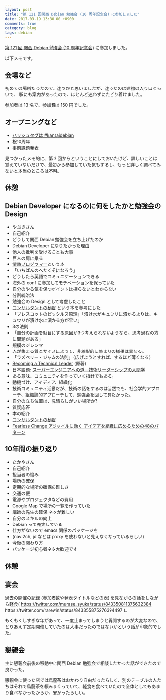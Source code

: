 ```yaml
---
layout: post
title: "第 121 回関西 Debian 勉強会 (10 周年記念会) に参加しました"
date: 2017-03-19 13:30:00 +0900
comments: true
category: blog
tags: debian
---
```

[第 121 回 関西 Debian 勉強会 (10 周年記念会)](https://wiki.debian.org/KansaiDebianMeeting/20170319 "第 121 回 関西 Debian 勉強会 (10 周年記念会)")
に参加しました。

<!--more-->

以下メモです。

## 会場など

初めての場所だったので、迷うかと思いましたが、迷ったのは建物の入り口ぐらいで、
駅にも案内があったので、ほとんど迷わずにたどり着けました。

参加者は 13 名で、参加費は 150 円でした。

## オープニングなど

- [ハッシュタグは #kansaidebian](https://twitter.com/search?q=%23kansaidebian&src=typd)
- 祝10周年
- 事前課題発表

見つかったメモ的に、第 2 回からということにしておいたけど、詳しいことは覚えていないだけで、最初から参加していた気もするし、もっと詳しく調べてみないと本当のところは不明。

## 休憩

## Debian Developer になるのに何をしたかと勉強会の Design

- やぶきさん
- 自己紹介
- どうして関西 Debian 勉強会を立ち上げたのか
- Debian Developer になりたかった理由
- 他人の批判を受けることも大事
- 巨人の肩に乗る
- [情熱プログラマー](http://amzn.to/2n9ZMtB)という本
- 「いちばんのへたくそになろう」
- どうしたら英語でコミュニケーションできる
- 海外の conf に参加してモチベーションを保っていた
- 自分のやる気を保つポイントは探らないとわからない
- 分割統治法
- 勉強会の Design として考慮したこと
- [コンサルタントの秘密](http://amzn.to/2mInFoM) という本を参考にした
- 「プレスコットのピックルス原理」「漬け水がキュウリに漬かるよりは、キュウリが漬け水に漬かる方が早い」
- 3の法則
- 「自分の計画を駄目にする原因が3つ考えられないようなら、思考過程の方に問題がある」
- 規模のジレンマ
- 人が集まる質とサイズによって、非線形的に集まりの様相は異なる。
- 「ラズベリー・ジャムの法則」（広げようとすれば、するほど薄くなる）
- [Becoming a Technical Leader](http://amzn.to/2mIf1qo) (原著)
- 日本語題: [スーパーエンジニアへの道―技術リーダーシップの人間学](http://amzn.to/2n9TLNn)
- ある意味、コミュニティを作っていく指針でもある。
- 動機づけ、アイディア、組織化
- 技術コミュニティ活動だが、技術の話をするのは当然でも、社会学的アプローチ、組織論的アプローチして、勉強会を回して見たかった。
- 自分の立ち位置は、見晴らしがいい場所か?
- 質疑応答
- 本の紹介
- [コンサルタントの秘密](http://amzn.to/2mInFoM)
- [Fearless Change アジャイルに効く アイデアを組織に広めるための48のパターン](http://amzn.to/2mWH32j)

## 10年間の振り返り

- たかやさん
- 自己紹介
- 担当者の悩み
- 場所の確保
- 定期的な場所の確保の難しさ
- 交通の便
- 電源やプロジェクタなどの費用
- Google Map で場所の一覧を作っていた
- 講師の先生の確保 ネタが難しい
- 自分のスキルの向上
- Debian って充実している
- 仕方がないので emacs 関係のパッケージを
- (navi2ch, jd などは proxy を使わないと見えなくなっているらしい)
- 今後の関わり方
- パッケージ初心者ネタ大歓迎です

## 休憩

## 宴会

過去の開催の記録 (参加者数や発表タイトルなどの表) を見ながらの話をしながら軽食(
<https://twitter.com/murase_syuka/status/843350811375632384>
<https://twitter.com/rarewin/status/843355875276394497>
)。

もくもくしすぎな年があって、一度止まってしまうと再開するのが大変なので、とりあえず定期開催していたのは大事だったのではないかという話が印象的でした。

## 懇親会

主に懇親会前後の移動中に関西 Debian 勉強会で相談したかった話ができたので良かった。

懇親会に使った店では烏龍茶はおかわり自由だったらしく、別のテーブルの人たちはそれで烏龍茶を頼みまくっていて、軽食を食べていたので全体としてもあまり食べなかったからか、安かったらしい。
